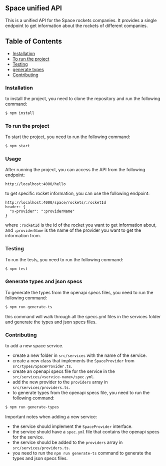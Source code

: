## Space unified API

This is a unified API for the Space rockets companies. 
It provides a single endpoint to get information about the rockets of different companies.

## Table of Contents

- [Installation](#installation)
- [To run the project](#to-run-the-project)
- [Testing](#testing)
- [generate types](#generate-types-and-json-specs)
- [Contributing](#contributing)

### Installation

to install the project, you need to clone the repository and run the following command:
```bash
$ npm install
```

### To run the project

To start the project, you need to run the following command:
```bash
$ npm start
```

### Usage
After running the project, you can access the API from the following endpoint:
```
http://localhost:4000/hello
```
to get specific rocket information, you can use the following endpoint:
```
http://localhost:4000/space/rockets/:rocketId
header: {
  "x-provider": ":providerName"
}
```
where `:rocketId` is the id of the rocket you want to get information about, and `:providerName` is the name of the provider you want to get the information from.

### Testing

To run the tests, you need to run the following command:
```bash
$ npm test
```

### Generate types and json specs
To generate the types from the openapi specs files, you need to run the following command:
```bash
$ npm run generate-ts
```
this command will walk through all the specs.yml files in the services folder and generate the types and json specs files.


### Contributing
to add a new space service.
- create a new folder in `src/services` with the name of the service.
- create a new class that implements the `SpaceProvider` from `src/types/SpaceProvider.ts`.
- create an openapi specs file for the service in the `src/services/<service-name>/spec.yml`.
- add the new provider to the `providers` array in `src/services/providers.ts`.
- to generate types from the openapi specs file, you need to run the following command:
```bash
$ npm run generate-types
```

Important notes when adding a new service:
- the service should implement the `SpaceProvider` interface.
- the service should have a `spec.yml` file that contains the openapi specs for the service.
- the service should be added to the `providers` array in `src/services/providers.ts`.
- you need to run the `npm run generate-ts` command to generate the types and json specs files.

```
